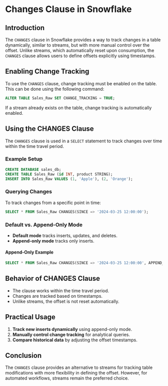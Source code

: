 # Changes Clause in Snowflake

## Introduction
The `CHANGES` clause in Snowflake provides a way to track changes in a table dynamically, similar to streams, but with more manual control over the offset. Unlike streams, which automatically reset upon consumption, the `CHANGES` clause allows users to define offsets explicitly using timestamps.

## Enabling Change Tracking
To use the `CHANGES` clause, change tracking must be enabled on the table. This can be done using the following command:

```sql
ALTER TABLE Sales_Raw SET CHANGE_TRACKING = TRUE;
```

If a stream already exists on the table, change tracking is automatically enabled.

## Using the CHANGES Clause
The `CHANGES` clause is used in a `SELECT` statement to track changes over time within the time travel period.

### Example Setup
```sql
CREATE DATABASE sales_db;
CREATE TABLE Sales_Raw (id INT, product STRING);
INSERT INTO Sales_Raw VALUES (1, 'Apple'), (2, 'Orange');
```

### Querying Changes
To track changes from a specific point in time:

```sql
SELECT * FROM Sales_Raw CHANGES(SINCE => '2024-03-25 12:00:00');
```

### Default vs. Append-Only Mode
- **Default mode** tracks inserts, updates, and deletes.
- **Append-only mode** tracks only inserts.

#### Append-Only Example
```sql
SELECT * FROM Sales_Raw CHANGES(SINCE => '2024-03-25 12:00:00', APPEND_ONLY => TRUE);
```

## Behavior of CHANGES Clause
- The clause works within the time travel period.
- Changes are tracked based on timestamps.
- Unlike streams, the offset is not reset automatically.

## Practical Usage
1. **Track new inserts dynamically** using append-only mode.
2. **Manually control change tracking** for analytical queries.
3. **Compare historical data** by adjusting the offset timestamps.

## Conclusion
The `CHANGES` clause provides an alternative to streams for tracking table modifications with more flexibility in defining the offset. However, for automated workflows, streams remain the preferred choice.

